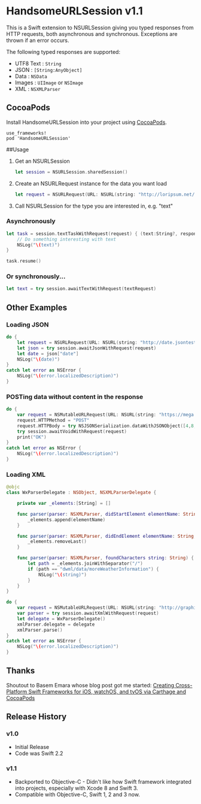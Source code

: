 # HandsomeURLSession v1.1

This is a Swift extension to NSURLSession giving you typed responses from HTTP requests, both asynchronous and synchronous. Exceptions are thrown if an error occurs.

The following typed responses are supported:

* UTF8 Text : `String`
* JSON : `[String:AnyObject]`
* Data : `NSData`
* Images : `UIImage` or `NSImage`
* XML : `NSXMLParser`

## CocoaPods

Install HandsomeURLSession into your project using [CocoaPods](https://cocoapods.org).

    use_frameworks!
    pod 'HandsomeURLSession'

##Usage

1. Get an NSURLSession

    ```swift
    let session = NSURLSession.sharedSession()
    ```

2. Create an NSURLRequest instance for the data you want load

    ```swift
    let request = NSURLRequest(URL: NSURL(string: "http://loripsum.net/api/plaintext")!)
    ```

3. Call NSURLSession for the type you are interested in, e.g. "text"

### Asynchronously

```swift
let task = session.textTaskWithRequest(request) { (text:String?, response:NSHTTPURLResponse?, error:NSError?) in
    // Do something interesting with text
    NSLog("\(text)")
}

task.resume()
```

### Or synchronously...

```swift
let text = try session.awaitTextWithRequest(textRequest)
```

## Other Examples

### Loading JSON

```swift
do {
    let request = NSURLRequest(URL: NSURL(string: "http://date.jsontest.com/")!)
    let json = try session.awaitJsonWithRequest(request)
    let date = json["date"]
    NSLog("\(date)")
}
catch let error as NSError {
    NSLog("\(error.localizedDescription)")
}
```

### POSTing data without content in the response

```swift
do {
    var request = NSMutableURLRequest(URL: NSURL(string: "https://mega.lotto/api")!)
    request.HTTPMethod = "POST"
    request.HTTPBody = try NSJSONSerialization.dataWithJSONObject([4,8,15,16,23,42], options: [])
    try session.awaitVoidWithRequest(request)
    print("OK")
}
catch let error as NSError {
    NSLog("\(error.localizedDescription)")
}
```

### Loading XML

```swift
@objc
class WxParserDelegate : NSObject, NSXMLParserDelegate {

    private var _elements:[String] = []

    func parser(parser: NSXMLParser, didStartElement elementName: String, namespaceURI: String?, qualifiedName qName: String?, attributes attributeDict: [String : String]) {
        _elements.append(elementName)
    }

    func parser(parser: NSXMLParser, didEndElement elementName: String, namespaceURI: String?, qualifiedName qName: String?) {
        _elements.removeLast()
    }

    func parser(parser: NSXMLParser, foundCharacters string: String) {
        let path = _elements.joinWithSeparator("/")
        if (path == "dwml/data/moreWeatherInformation") {
            NSLog("\(string)")
        }
    }
}

do {
    var request = NSMutableURLRequest(URL: NSURL(string: "http://graphical.weather.gov/xml/sample_products/browser_interface/ndfdXMLclient.php?whichClient=NDFDgen&lat=38.99&lon=-77.01")!)
    var parser = try session.awaitXmlWithRequest(request)
    let delegate = WxParserDelegate()
    xmlParser.delegate = delegate
    xmlParser.parse()
}
catch let error as NSError {
    NSLog("\(error.localizedDescription)")
}
```

## Thanks

Shoutout to Basem Emara whose blog post got me started: [Creating Cross-Platform Swift Frameworks for iOS, watchOS, and tvOS via Carthage and CocoaPods](http://basememara.com/creating-cross-platform-swift-frameworks-ios-watchos-tvos-via-carthage-cocoapods/)

## Release History

### v1.0
* Initial Release
* Code was Swift 2.2

### v1.1
* Backported to Objective-C - Didn't like how Swift framework integrated into projects, especially with Xcode 8 and Swift 3.
* Compatible with Objective-C, Swift 1, 2 and 3 now.

